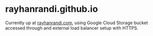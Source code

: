# rayhanrandi.github.io
Currently up at [rayhanrandi.com](rayhanrandi.com), using Google Cloud Storage bucket accessed through and external load balancer setup with HTTPS.